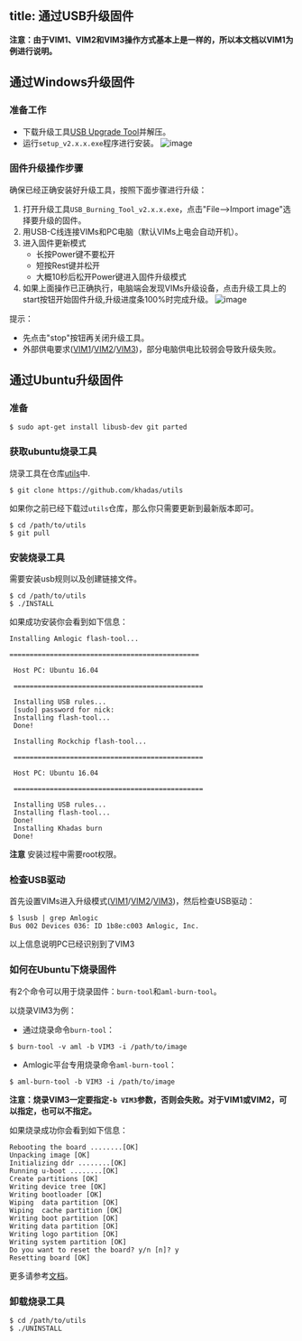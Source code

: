 title: 通过USB升级固件
---

**注意：由于VIM1、VIM2和VIM3操作方式基本上是一样的，所以本文档以VIM1为例进行说明。**

## 通过Windows升级固件
### 准备工作
* 下载升级工具[USB Upgrade Tool](https://dl.khadas.com/Tools/USB_Burning_Tool_v2.1.7.0%20_zh.zip)并解压。
* 运行`setup_v2.x.x.exe`程序进行安装。
![image](/images/vim1/usb_upgrade_tool_setup_v217_zh.png)

### 固件升级操作步骤
确保已经正确安装好升级工具，按照下面步骤进行升级：

1. 打开升级工具`USB_Burning_Tool_v2.x.x.exe`，点击"File-->Import image"选择要升级的固件。
2. 用USB-C线连接VIMs和PC电脑（默认VIMs上电会自动开机）。
3. 进入固件更新模式
	* 长按Power键不要松开
	* 短按Rest键并松开
	* 大概10秒后松开Power键进入固件升级模式
4. 如果上面操作已正确执行，电脑端会发现VIMs升级设备，点击升级工具上的start按钮开始固件升级,升级进度条100%时完成升级。
![image](/images/vim1/usb_upgrade_tool_interface_v217_zh.png)

提示：
* 先点击"stop"按钮再关闭升级工具。
* 外部供电要求([VIM1](/zh-cn/vim1/ExtraPowerInput.html)/[VIM2](/zh-cn/vim2/ExtraPowerInput.html)/[VIM3](/zh-cn/vim3/ExtraPowerInput.html))，部分电脑供电比较弱会导致升级失败。

## 通过Ubuntu升级固件
### 准备
```
$ sudo apt-get install libusb-dev git parted
```
### 获取ubuntu烧录工具
烧录工具在仓库[utils](https://github.com/khadas/utils)中.
```
$ git clone https://github.com/khadas/utils
```
如果你之前已经下载过`utils`仓库，那么你只需要更新到最新版本即可。
```
$ cd /path/to/utils
$ git pull
```
### 安装烧录工具
需要安装usb规则以及创建链接文件。
```
$ cd /path/to/utils
$ ./INSTALL
```
如果成功安装你会看到如下信息：
```
Installing Amlogic flash-tool...

===============================================

 Host PC: Ubuntu 16.04
 
 ===============================================
 
 Installing USB rules...
 [sudo] password for nick:
 Installing flash-tool...
 Done!
 
 Installing Rockchip flash-tool...
 
 ===============================================
		 
 Host PC: Ubuntu 16.04
				 
 ===============================================
				   
 Installing USB rules...
 Installing flash-tool...
 Done!
 Installing Khadas burn
 Done!
```
**注意** 安装过程中需要root权限。

### 检查USB驱动
首先设置VIMs进入升级模式([VIM1](/zh-cn/vim1/HowtoBootIntoUpgradeMode.html)/[VIM2](/zh-cn/vim2/HowtoBootIntoUpgradeMode.html)/[VIM3](/zh-cn/vim3/HowtoBootIntoUpgradeMode.html))，然后检查USB驱动：
```
$ lsusb | grep Amlogic
Bus 002 Devices 036: ID 1b8e:c003 Amlogic, Inc.
```
以上信息说明PC已经识别到了VIM3

### 如何在Ubuntu下烧录固件
有2个命令可以用于烧录固件：`burn-tool`和`aml-burn-tool`。


以烧录VIM3为例：

* 通过烧录命令`burn-tool`：

```
$ burn-tool -v aml -b VIM3 -i /path/to/image
```

* Amlogic平台专用烧录命令`aml-burn-tool`：

```
$ aml-burn-tool -b VIM3 -i /path/to/image
```

**注意：烧录VIM3一定要指定`-b VIM3`参数，否则会失败。对于VIM1或VIM2，可以指定，也可以不指定。**

如果烧录成功你会看到如下信息：
```
Rebooting the board ........[OK]
Unpacking image [OK]
Initializing ddr ........[OK]
Running u-boot ........[OK]
Create partitions [OK]
Writing device tree [OK]
Writing bootloader [OK]
Wiping  data partition [OK]
Wiping  cache partition [OK]
Writing boot partition [OK]
Writing data partition [OK]
Writing logo partition [OK]
Writing system partition [OK]
Do you want to reset the board? y/n [n]? y
Resetting board [OK]

```
更多请参考[文档](https://github.com/khadas/utils/tree/master/aml-flash-tool/docs)。

### 卸载烧录工具
```
$ cd /path/to/utils
$ ./UNINSTALL
```

